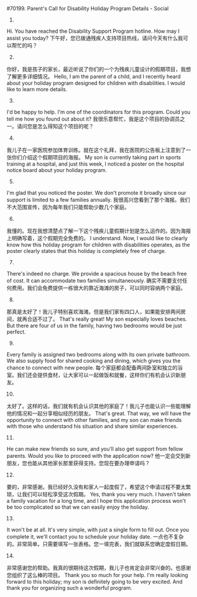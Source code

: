 #70199. Parent's Call for Disability Holiday Program Details - Social

1.
Hi. You have reached the Disability Support Program hotline. How may I assist you today?
下午好，您已拨通残疾人支持项目热线，请问今天有什么我可以帮忙的吗？

2.
你好，我是孩子的家长，最近听说了你们的一个为残疾儿童设计的假期项目，我想了解更多详细情况。
Hello, I am the parent of a child, and I recently heard about your holiday program designed for children with disabilities. I would like to learn more details.

3.
I'd be happy to help. I'm one of the coordinators for this program. Could you tell me how you found out about it?
我很乐意帮忙，我是这个项目的协调员之一。请问您是怎么得知这个项目的呢？

4.
我儿子在一家医院参加体育训练。就在这个礼拜，我在医院的公告板上注意到了一张你们介绍这个假期项目的海报。
My son is currently taking part in sports training at a hospital, and just this week, I noticed a poster on the hospital notice board about your holiday program.

5.
I'm glad that you noticed the poster. We don't promote it broadly since our support is limited to a few families annually.
我很高兴您看到了那个海报。我们不大范围宣传，因为每年我们只能帮助少数几个家庭。

6.
我懂的。现在我想清楚点了解一下这个残疾儿童假期计划是怎么运作的。因为海报上明确写着，这个假期完全免费的。
I understand. Now, I would like to clearly know how this holiday program for children with disabilities operates, as the poster clearly states that this holiday is completely free of charge.

7.
There's indeed no charge. We provide a spacious house by the beach free of cost. It can accommodate two families simultaneously.
确实不需要支付任何费用。我们会免费提供一栋很大的靠近海滩的房子，可以同时容纳两个家庭。

8.
那真是太好了！我儿子特别喜欢海滩。但是我们家有四口人，如果能安排两间房间，就再合适不过了。
That's really great! My son especially loves beaches. But there are four of us in the family, having two bedrooms would be just perfect.

9.
Every family is assigned two bedrooms along with its own private bathroom. We also supply food for shared cooking and dining, which gives you the chance to connect with new people.
每个家庭都会配备两间卧室和独立的浴室。我们还会提供食材，让大家可以一起做饭和就餐，这样你们有机会认识新朋友。

10.
太好了。这样的话，我们就有机会认识其他的家庭了！我儿子也能认识一些能理解他的情况和一起分享相似经历的朋友。
That's great. That way, we will have the opportunity to connect with other families, and my son can make friends with those who understand his situation and share similar experiences.

11.
He can make new friends so sure, and you'll also get support from fellow parents. Would you like to proceed with the application now?
他一定会交到新朋友，您也能从其他家长那里获得支持。您现在要办理申请吗？

12.
要的，非常感谢。我已经好久没有和家人一起度假了，希望这个申请过程不要太繁琐，让我们可以轻松享受这次假期。
Yes, thank you very much. I haven't taken a family vacation for a long time, and I hope this application process won't be too complicated so that we can easily enjoy the holiday.

13.
It won't be at all. It's very simple, with just a single form to fill out. Once you complete it, we'll contact you to schedule your holiday date.
一点也不复杂的。非常简单。只需要填写一张表格。您一填完表，我们就联系您确定度假日期。

14.
非常感谢您的帮助。我真的很期待这次假期，我儿子也肯定会非常兴奋的。也感谢您组织了这么棒的项目。
Thank you so much for your help. I'm really looking forward to this holiday; my son is definitely going to be very excited. And thank you for organizing such a wonderful program.